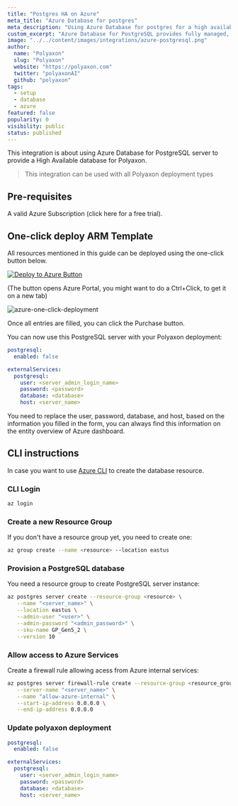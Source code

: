 ```yaml
---
title: "Postgres HA on Azure"
meta_title: "Azure Database for postgres"
meta_description: "Using Azure Database for postgres for a high available Polyaxon sql storage of your experiments and jobs' records."
custom_excerpt: "Azure Database for PostgreSQL provides fully managed, enterprise-ready community PostgreSQL database as a service. The PostgreSQL Community edition helps you easily lift and shift to the cloud, using languages and frameworks of your choice."
image: "../../content/images/integrations/azure-postgresql.png"
author:
  name: "Polyaxon"
  slug: "Polyaxon"
  website: "https://polyaxon.com"
  twitter: "polyaxonAI"
  github: "polyaxon"
tags: 
  - setup
  - database
  - azure
featured: false
popularity: 0
visibility: public
status: published
---
```


This integration is about using Azure Database for PostgreSQL server to provide a High Available database for Polyaxon.

> This integration can be used with all Polyaxon deployment types


## Pre-requisites

A valid Azure Subscription (click here for a free trial).


## One-click deploy ARM Template

All resources mentioned in this guide can be deployed using the one-click button below.

[![Deploy to Azure Button](https://azuredeploy.net/deploybutton.png)](https://portal.azure.com/#create/Microsoft.Template/uri/https%3A%2F%2Fraw.githubusercontent.com%2Fpolyaxon%2Fpolyaxon-azure%2Fmaster%2Fprovision-pg%2Ftemplate.json)

(The button opens Azure Portal, you might want to do a Ctrl+Click, to get it on a new tab)

![azure-one-click-deployment](../../content/images/integrations/azure/custom-deployment.png)

Once all entries are filled, you can click the Purchase button.

You can now use this PostgreSQL server with your Polyaxon deployment:

```yaml
postgresql:
  enabled: false

externalServices:
  postgresql:
    user: <server_admin_login_name>
    password: <password>
    database: <database>
    host: <server_name>
``` 

You need to replace the user, password, database, and host, based on the information you filled in the form, you can always find this information on the entity overview of Azure dashboard.

## CLI instructions

In case you want to use [Azure CLI](https://docs.microsoft.com/en-us/cli/azure/install-azure-cli) to create the database resource.

### CLI Login

```bash
az login
```

### Create a new Resource Group

If you don't have a resource group yet, you need to create one:

```bash
az group create --name <resource> --location eastus
```

### Provision a PostgreSQL database

You need a resource group to create PostgreSQL server instance:

```bash
az postgres server create --resource-group <resource> \
   --name "<server_name>" \
   --location eastus \
   --admin-user "<user>" \
   --admin-password "<admin_password>" \
   --sku-name GP_Gen5_2 \
   --version 10
```

### Allow access to Azure Services

Create a firewall rule allowing acess from Azure internal services:

```bash
az postgres server firewall-rule create --resource-group <resource_group> \
   --server-name "<server_name>" \
   --name "allow-azure-internal" \
   --start-ip-address 0.0.0.0 \
   --end-ip-address 0.0.0.0
```

### Update polyaxon deployment

```yaml
postgresql:
  enabled: false

externalServices:
  postgresql:
    user: <server_admin_login_name>
    password: <password>
    database: <database>
    host: <server_name>
``` 
